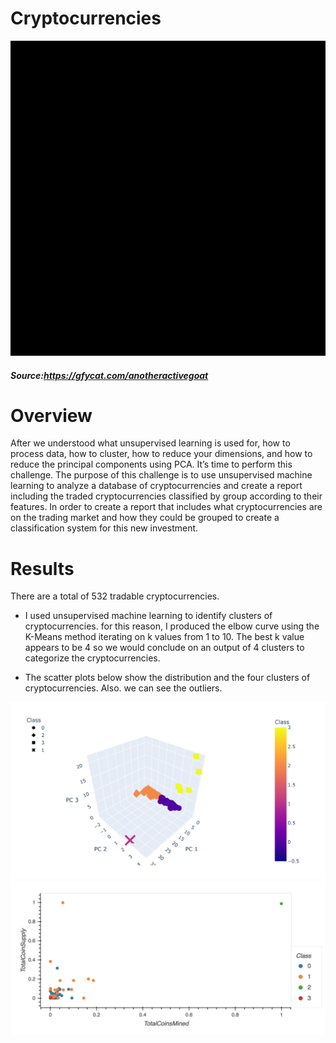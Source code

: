 # Cryptocurrencies

 ![img](https://github.com/Edgarhv/Cryptocurrencies-/blob/4b9266cfbce10aee6d7a4ff40414925a5ae95061/AnotherActiveGoat-mobile.gif)

#####  Source:https://gfycat.com/anotheractivegoat


# Overview
After we understood what unsupervised learning is used for, how to process data, how to cluster, how to reduce your dimensions, and how to reduce the principal components using PCA. It’s time to perform this challenge. The purpose of this challenge is to use unsupervised machine learning to analyze a database of cryptocurrencies and create a report including the traded cryptocurrencies classified by group according to their features. In order to create a report that includes what cryptocurrencies are on the trading market and how they could be grouped to create a classification system for this new investment.

# Results

There are a total of 532 tradable cryptocurrencies.

- I used unsupervised machine learning to identify clusters of cryptocurrencies. for this reason, I produced the elbow curve using the K-Means method iterating on k values from 1 to 10. The best k value appears to be 4 so we would conclude on an output of 4 clusters to categorize the cryptocurrencies.

- The scatter plots below show the distribution and the four clusters of cryptocurrencies. Also. we can see the outliers.

 ![img](https://github.com/Edgarhv/Cryptocurrencies-/blob/a09413c13715ff1d23ea24b582573d5c7d4bbec3/Resources/Images/3D-Scatter%20plot%20with%20clusters.png)
 ![img](https://github.com/Edgarhv/Cryptocurrencies-/blob/6dc94609df2c5a19c6967aef159887fdb693c461/Resources/Images/2D-Scatter%20plot%20with%20clusters.png)
